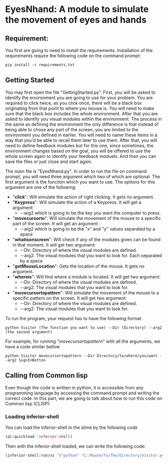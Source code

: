 # EyesNhand: A module to simulate the movement of eyes and hands

## Requirement:

You first are going to need to install the requirements. Installation of the requirements require the following code on the command prompt:

```
pip install -r requirements.txt
```

## Getting Started

You may first open the file "GettingStarted.py". First, you will be asked to identify the environment you are going to use for your problem. You are required to click twice, as you click once, there will be a black box originating from that point to where you mouse is. You will need to make sure that the black box includes the whole environment. After that you are asked to identify you visual modules within the environment. The process in the same as defining the environment the only difference is that instead of being able to chose any part of the screen, you are limited to the environment you defined in earlier. You will need to name these items in a way that you'd be able to recall them later to use them. After that, you will need to define feedback modules but for this one, since sometimes, the environment changes based on the goal, you will be offered to use the whole screen again to identify your feedback moduels. And then you can save the files or just close and start again.



The main file is "EyesNhand.py". In order to run the file on command prompt, you will need three argument which two of which are optional. The first argument is the function which you want to use. The options for this argument are one of the following:

- "**click**": Will simulate the action of right clicking. It gets no argument.
- "**Keypress**": Will simulate the action of a Keypress. It will get a argument: 
  - --arg2 which is going to be the key you want the computer to press.
- "**movecursorto**": Will simulate the movement of the mouse to a specific part of the screen. It will get an argument :
  -  --arg2 which is going to be the "x" and "y" values separated by a space
- "**whatisonscreen**": Will check if any of the modules given can be found in that moment. It will get two argument: 
  - --Dir: Directory of where the visual modules are defined.
  - --arg2: The visual modules that you want to look for. Each separated by a space
- "**getMouseLocation**": Gets the location of the mouse. It gets no argument.
- "**whereis**": Will find where a module is located. It will get two argument: 
  - --Dir: Directory of where the visual modules are defined.
  - --arg2: The visual modules that you want to look for.
- "**movecursortopattern**": Will simulate the movement of the mouse to a specific pattern on the screen. It will get two argument: 
  - --Dir: Directory of where the visual modules are defined.
  - --arg2: The visual modules that you want to look for.

To run the program, your request has to have the following format:

```
python Visitor (The function you want to use) --Dir (Directory) --arg2 (the second argument)
```

For example, for running "*movecursortopattern*" with all the arguments, we have a code similar bellow

```
python Visitor movecursortopattern --Dir Directory/to/where/you/want --arg2 SignInBotton
```

## Calling from Common lisp

Even though the code is written in python, it is accessible from any programming language by accessing the command prompt and writing the correct code. In this part, we are going to talk about how to run this code on Common lisp (CLISP):

### Loading inferior-shell

You can load the inferior-shell in the slime by the following code 

```commonlisp
(ql:quickload 'inferior-shell)
```

Then with the inferior-shell loaded, we can write the following code:

```commonlisp
(inferior-shell:run/ss '("python" "C:/Route/To/The/Directory/Visitor.py" "Function" "--Dir" "Directory" "--arg2" "arg2 values each inside a quotation" ))
```

